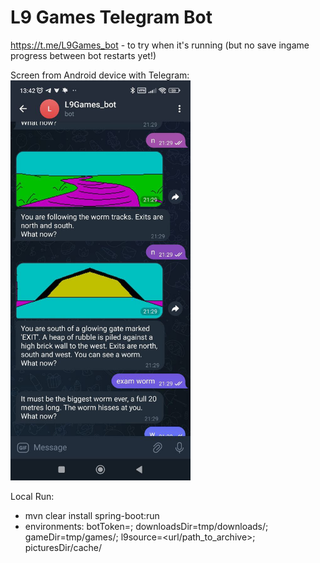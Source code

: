# L9 Games Telegram Bot

https://t.me/L9Games_bot - to try when it's running (but no save ingame progress between bot restarts yet!)

Screen from Android device with Telegram:
<img src="screenshot.jpg" height="640">

Local Run:
 - mvn clear install spring-boot:run
 - environments: botToken=<botToken>;
       downloadsDir=tmp/downloads/; 
       gameDir=tmp/games/;
       l9source=<url/path_to_archive>;
       picturesDir/cache/
